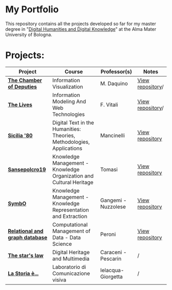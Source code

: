# My Portfolio
This repository contains all the projects developed so far for my master degree in "[Digital Humanities and Digital Knowledge](https://corsi.unibo.it/2cycle/DigitalHumanitiesKnowledge)" at the Alma Mater University of Bologna. 

# Projects:
|**Project**|**Course**|**Professor(s)**|**Notes**
|---|---|---|---|
|**[The Chamber of Deputies](https://giorgimariachiara.github.io/COD/index.html)**|Information Visualization|M. Daquino|[View repository](https://github.com/giorgimariachiara/COD)/
|**[The Lives](https://giorgimariachiara.github.io/TheLivesOf/index.html)**|Information Modeling And Web Technologies|F. Vitali|[View repository](https://github.com/giorgimariachiara/TheLivesOf)/
|**[Sicilia '80 ](https://giorgimariachiara.github.io/DTTH/index.html)**|Digital Text in the Humanities: Theories, Methodologies, Applications|Mancinelli|[View repository](https://github.com/giorgimariachiara/DTTH) 
|**[Sansepolcro19](https://sansepolcro19.github.io/korganization//)**|Knowledge Management - Knowledge Organization and Cultural Heritage|Tomasi|[View repository](https://github.com/sansepolcro19/korganization)
|**[SymbO](https://giorgimariachiara.github.io/KRKE/index.html)**|   Knowledge Management - Knowledge Representation and Extraction|Gangemi - Nuzzolese|[View repository](https://github.com/giorgimariachiara/KRKE) 
|**[Relational and graph database](https://github.com/ljutach/Ed-Edd-n-Eddie/blob/main/jupyternotebook./DatascienceJupyternotebook.ipynb)**|Computational Management of Data - Data Science|Peroni|[View repository](https://github.com/ljutach/Ed-Edd-n-Eddie)
|**[The star's law](https://github.com/elizastuglik/Thestarslaw)**|Digital Heritage and Multimedia|Caraceni - Pescarin|/
|**[La Storia è...](https://github.com/elizastuglik/Lastoria-)**|Laboratorio di Comunicazione visiva|Ielacqua- Giorgetta|/

